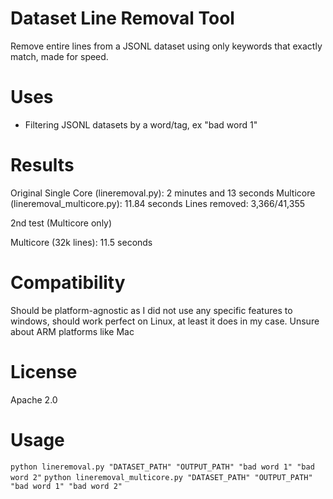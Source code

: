 # Dataset Line Removal Tool
Remove entire lines from a JSONL dataset using only keywords that exactly match, made for speed.

# Uses

- Filtering JSONL datasets by a word/tag, ex "bad word 1"

# Results

Original Single Core (lineremoval.py): 2 minutes and 13 seconds
Multicore (lineremoval_multicore.py): 11.84 seconds
Lines removed: 3,366/41,355

2nd test (Multicore only)

Multicore (32k lines): 11.5 seconds

# Compatibility

Should be platform-agnostic as I did not use any specific features to windows, should work perfect on Linux, at least it does in my case. Unsure about ARM platforms like Mac

# License

Apache 2.0

# Usage

`python lineremoval.py "DATASET_PATH" "OUTPUT_PATH" "bad word 1" "bad word 2"`
`python lineremoval_multicore.py "DATASET_PATH" "OUTPUT_PATH" "bad word 1" "bad word 2"`

